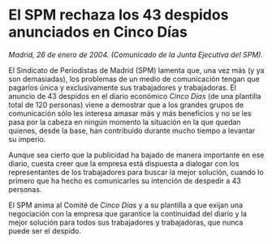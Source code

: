 # El SPM rechaza los 43 despidos anunciados en Cinco Días

*Madrid, 26 de enero de 2004. (Comunicado de la Junta Ejecutiva del SPM).*

El Sindicato de Periodistas de Madrid (SPM) lamenta que, una vez más (y ya son demasiadas), los problemas de un medio de comunicación tengan que pagarlos única y exclusivamente sus trabajadores y trabajadoras. El anuncio de 43 despidos en el diario económico *Cinco Días* (de una plantilla total de 120 personas) viene a demostrar que a los grandes grupos de comunicación sólo les interesa amasar más y más beneficios y no se les pasa por la cabeza en ningún momento la situación en la que quedan quienes, desde la base, han contribuido durante mucho tiempo a levantar su imperio.

Aunque sea cierto que la publicidad ha bajado de manera importante en ese diario, cuesta creer que la empresa está dispuesta a dialogar con los representantes de los trabajadores para buscar la mejor solución, cuando lo primero que ha hecho es comunicarles su intención de despedir a 43 personas.

El SPM anima al Comité de *Cinco Días* y a su plantilla a que exijan una negociación con la empresa que garantice la continuidad del diario y la mejor solución para todos sus trabajadores y trabajadoras, que nunca puede ser el despido.
